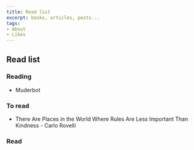 ```yaml
---
title: Read list
excerpt: books, articles, posts...
tags: 
- About
- Likes
---
```


## Read list

### Reading

* Muderbot

### To read


* There Are Places in the World Where Rules Are Less Important Than Kindness - Carlo Rovelli


### Read

